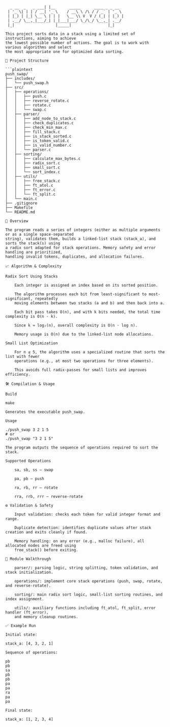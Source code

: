 ```plaintext
                                
  _ __  _   _ ___| |__      _____      ____ _ _ __  
 | '_ \| | | / __| '_ \    / __\ \ /\ / / _` | '_ \ 
 | |_) | |_| \__ \ | | |   \__ \\ V  V / (_| | |_) |
 | .__/ \__,_|___/_| |_|___|___/ \_/\_/ \__,_| .__/ 
 |_|                  |_____|                |_|    

This project sorts data in a stack using a limited set of instructions, aiming to achieve
the lowest possible number of actions. The goal is to work with various algorithms and select
the most appropriate one for optimized data sorting.

📂 Project Structure

```plaintext
push_swap/
├── includes/
│   └── push_swap.h
├── src/
│   ├── operations/
│   │   ├── push.c
│   │   ├── reverse_rotate.c
│   │   ├── rotate.c
│   │   └── swap.c
│   ├── parser/
│   │   ├── add_node_to_stack.c
│   │   ├── check_duplicates.c
│   │   ├── check_min_max.c
│   │   ├── fill_stack.c
│   │   ├── is_stack_sorted.c
│   │   ├── is_token_valid.c
│   │   ├── is_valid_number.c
│   │   └── parser.c
│   ├── sorting/
│   │   ├── calculate_max_bytes.c
│   │   ├── radix_sort.c
│   │   ├── small_sort.c
│   │   └── sort_index.c
│   ├── utils/
│   │   ├── free_stack.c
│   │   ├── ft_atol.c
│   │   ├── ft_error.c
│   │   └── ft_split.c
│   └── main.c
├── .gitignore
├── Makefile
└── README.md

🧠 Overview

The program reads a series of integers (either as multiple arguments or as a single space-separated
string), validates them, builds a linked-list stack (stack_a), and sorts the stack(s) using
a radix sort adapted for stack operations. Memory safety and error handling are prioritized,
handling invalid tokens, duplicates, and allocation failures.

📈 Algorithm & Complexity

Radix Sort Using Stacks

    Each integer is assigned an index based on its sorted position.

    The algorithm processes each bit from least-significant to most-significant, repeatedly
    moving elements between two stacks (a and b) and then back into a.

    Each bit pass takes O(n), and with k bits needed, the total time complexity is O(n · k).

    Since k ≈ log₂(n), overall complexity is O(n · log n).

    Memory usage is O(n) due to the linked-list node allocations.

Small List Optimization

    For n ≤ 5, the algorithm uses a specialized routine that sorts the list with fewer
    operations (e.g., at most two operations for three elements).

    This avoids full radix-passes for small lists and improves efficiency.

🛠️ Compilation & Usage

Build

make

Generates the executable push_swap.

Usage

./push_swap 3 2 1 5
# or
./push_swap "3 2 1 5"

The program outputs the sequence of operations required to sort the stack.

Supported Operations

    sa, sb, ss – swap

    pa, pb – push

    ra, rb, rr – rotate

    rra, rrb, rrr – reverse-rotate

⚙️ Validation & Safety

    Input validation: checks each token for valid integer format and range.

    Duplicate detection: identifies duplicate values after stack creation and exits cleanly if found.

    Memory handling: on any error (e.g., malloc failure), all allocated nodes are freed using
    free_stack() before exiting.

📁 Module Walkthrough

    parser/: parsing logic, string splitting, token validation, and stack initialization.

    operations/: implement core stack operations (push, swap, rotate, and reverse-rotate).

    sorting/: main radix sort logic, small-list sorting routines, and index assignment.

    utils/: auxiliary functions including ft_atol, ft_split, error handler (ft_error),
    and memory cleanup routines.

✅ Example Run

Initial state:

stack_a: [4, 3, 2, 1]

Sequence of operations:

pb
pb
sa
pb
pb
pa
pa
ra
pa
pa

Final state:

stack_a: [1, 2, 3, 4]